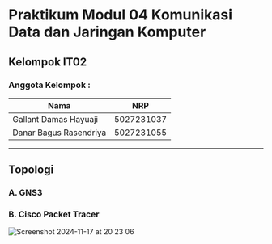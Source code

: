 # Praktikum Modul 04 Komunikasi Data dan Jaringan Komputer
## Kelompok IT02
### Anggota Kelompok :
|             Nama              |     NRP    |
|-------------------------------|------------|
| Gallant Damas Hayuaji         | 5027231037 |
| Danar Bagus Rasendriya        | 5027231055 |

***
## Topologi
### A. GNS3

### B. Cisco Packet Tracer
![Screenshot 2024-11-17 at 20 23 06](https://github.com/user-attachments/assets/20a645b3-19dc-4459-a64f-a31284b70c89)

